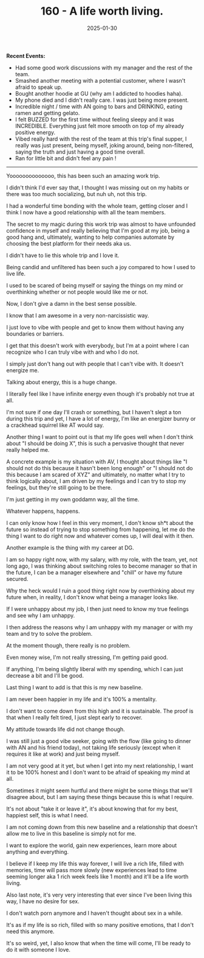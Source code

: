 ﻿---
title: 160 - A life worth living.
date: 2025-01-30
categories: ["daily"]
tags: posts

---
**Recent Events:** 

- Had some good work discussions with my manager and the rest of the team.
- Smashed another meeting with a potential customer, where I wasn't afraid to speak up.
- Bought another hoodie at GU (why am I addicted to hoodies haha).
- My phone died and I didn't really care. I was just being more present.
- Incredible night / time with AN going to bars and DRINKING, eating ramen and getting gelato.
- I felt BUZZED for the first time without feeling sleepy and it was INCREDIBLE. Everything just felt more smooth on top of my already positive energy.
- Vibed really hard with the rest of the team at this trip's final supper, I really was just present, being myself, joking around, being non-filtered, saying the truth and just having a good time overall.
- Ran for little bit and didn't feel any pain !
---

Yoooooooooooooo, this has been such an amazing work trip.

I didn't think I'd ever say that, I thought I was missing out on my habits or there was too much socializing, but nuh uh, not this trip.

I had a wonderful time bonding with the whole team, getting closer and I think I now have a good relationship with all the team members.

The secret to my magic during this work trip was almost to have unfounded confidence in myself and really believing that I'm good at my job, being a good hang and, ultimately, wanting to help companies automate by choosing the best platform for their needs aka us.

I didn't have to lie this whole trip and I love it.

Being candid and unfiltered has been such a joy compared to how I used to live life.

I used to be scared of being myself or saying the things on my mind or overthinking whether or not people would like me or not.

Now, I don't give a damn in the best sense possible.

I know that I am awesome in a very non-narcissistic way.

I just love to vibe with people and get to know them without having any boundaries or barriers.

I get that this doesn't work with everybody, but I'm at a point where I can recognize who I can truly vibe with and who I do not.

I simply just don't hang out with people that I can't vibe with. It doesn't energize me.

Talking about energy, this is a huge change.

I literally feel like I have infinite energy even though it's probably not true at all.

I'm not sure if one day I'll crash or something, but I haven't slept a ton during this trip and yet, I have a lot of energy, I'm like an energizer bunny or a crackhead squirrel like AT would say.

Another thing I want to point out is that my life goes well when I don't think about "I should be doing X", this is such a pervasive thought that never really helped me.

A concrete example is my situation with AV, I thought about things like "I should not do this because it hasn't been long enough" or "I should not do this because I am scared of XYZ" and ultimately, no matter what I try to think logically about, I am driven by my feelings and I can try to stop my feelings, but they're still going to be there.

I'm just getting in my own goddamn way, all the time.

Whatever happens, happens.

I can only know how I feel in this very moment, I don't know sh*t about the future so instead of trying to stop something from happening, let me do the thing I want to do right now and whatever comes up, I will deal with it then.

Another example is the thing with my career at DG.

I am so happy right now, with my salary, with my role, with the team, yet, not long ago, I was thinking about switching roles to become manager so that in the future, I can be a manager elsewhere and "chill" or have my future secured.

Why the heck would I ruin a good thing right now by overthinking about my future when, in reality, I don't know what being a manager looks like.

If I were unhappy about my job, I then just need to know my true feelings and see why I am unhappy.

I then address the reasons why I am unhappy with my manager or with my team and try to solve the problem.

At the moment though, there really is no problem.

Even money wise, I'm not really stressing, I'm getting paid good.

If anything, I'm being slightly liberal with my spending, which I can just decrease a bit and I'll be good.

Last thing I want to add is that this is my new baseline.

I am never been happier in my life and it's 100% a mentality.

I don't want to come down from this high and it is sustainable. The proof is that when I really felt tired, I just slept early to recover.

My attitude towards life did not change though.

I was still just a good vibe seeker, going with the flow (like going to dinner with AN and his friend today), not taking life seriously (except when it requires it like at work) and just being myself.

I am not very good at it yet, but when I get into my next relationship, I want it to be 100% honest and I don't want to be afraid of speaking my mind at all.

Sometimes it might seem hurtful and there might be some things that we'll disagree about, but I am saying these things because this is what I require.

It's not about "take it or leave it", it's about knowing that for my best, happiest self, this is what I need.

I am not coming down from this new baseline and a relationship that doesn't allow me to live in this baseline is simply not for me.

I want to explore the world, gain new experiences, learn more about anything and everything.

I believe if I keep my life this way forever, I will live a rich life, filled with memories, time will pass more slowly (new experiences lead to time seeming longer aka 1 rich week feels like 1 month) and it'll be a life worth living.

Also last note, it's very very interesting that ever since I've been living this way, I have no desire for sex.

I don't watch porn anymore and I haven't thought about sex in a while.

It's as if my life is so rich, filled with so many positive emotions, that I don't need this anymore.

It's so weird, yet, I also know that when the time will come, I'll be ready to do it with someone I love.
